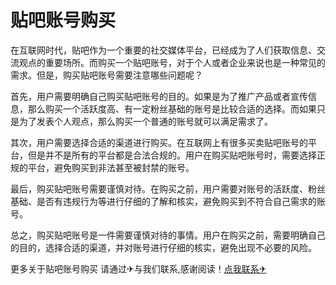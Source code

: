 # 贴吧账号购买

在互联网时代，贴吧作为一个重要的社交媒体平台，已经成为了人们获取信息、交流观点的重要场所。而购买一个贴吧账号，对于个人或者企业来说也是一种常见的需求。但是，购买贴吧账号需要注意哪些问题呢？

首先，用户需要明确自己购买贴吧账号的目的。如果是为了推广产品或者宣传信息，那么购买一个活跃度高、有一定粉丝基础的账号是比较合适的选择。而如果只是为了发表个人观点，那么购买一个普通的账号就可以满足需求了。

其次，用户需要选择合适的渠道进行购买。在互联网上有很多买卖贴吧账号的平台，但是并不是所有的平台都是合法合规的。用户在购买贴吧账号时，需要选择正规的平台，避免购买到非法甚至被封禁的账号。

最后，购买贴吧账号需要谨慎对待。在购买之前，用户需要对账号的活跃度、粉丝基础、是否有违规行为等进行仔细的了解和核实，避免购买到不符合自己需求的账号。

总之，购买贴吧账号是一件需要谨慎对待的事情。用户在购买之前，需要明确自己的目的，选择合适的渠道，并对账号进行仔细的核实，避免出现不必要的风险。

更多关于贴吧账号购买 请通过✈与我们联系,感谢阅读！[点我联系✈](https://blog.k02.cc)
